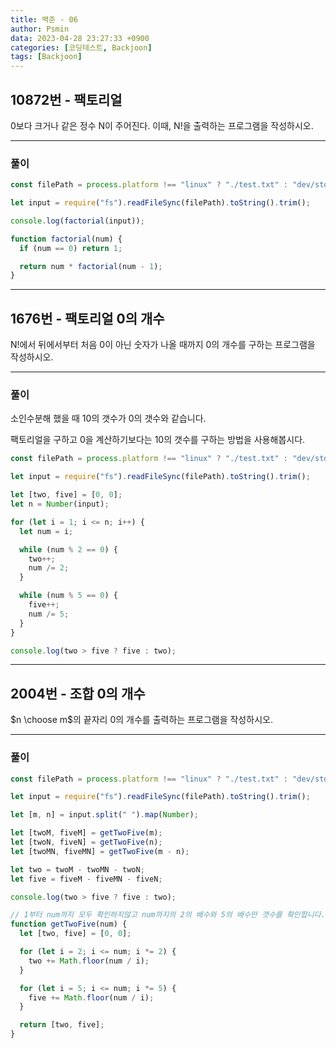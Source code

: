 ```yaml
---
title: 백준 - 06
author: Psmin
data: 2023-04-28 23:27:33 +0900
categories: [코딩테스트, Backjoon]
tags: [Backjoon]
---
```


## 10872번 - 팩토리얼

0보다 크거나 같은 정수 N이 주어진다. 이때, N!을 출력하는 프로그램을 작성하시오.

---

### 풀이

```js
const filePath = process.platform !== "linux" ? "./test.txt" : "dev/stdin";

let input = require("fs").readFileSync(filePath).toString().trim();

console.log(factorial(input));

function factorial(num) {
  if (num == 0) return 1;

  return num * factorial(num - 1);
}
```

---

## 1676번 - 팩토리얼 0의 개수

N!에서 뒤에서부터 처음 0이 아닌 숫자가 나올 때까지 0의 개수를 구하는 프로그램을 작성하시오.

---

### 풀이

소인수분해 했을 때 10의 갯수가 0의 갯수와 같습니다.

팩토리얼을 구하고 0을 계산하기보다는 10의 갯수를 구하는 방법을 사용해봅시다.

```js
const filePath = process.platform !== "linux" ? "./test.txt" : "dev/stdin";

let input = require("fs").readFileSync(filePath).toString().trim();

let [two, five] = [0, 0];
let n = Number(input);

for (let i = 1; i <= n; i++) {
  let num = i;

  while (num % 2 == 0) {
    two++;
    num /= 2;
  }

  while (num % 5 == 0) {
    five++;
    num /= 5;
  }
}

console.log(two > five ? five : two);
```

---

## 2004번 - 조합 0의 개수

$n \choose m$의 끝자리
$0$의 개수를 출력하는 프로그램을 작성하시오.

---

### 풀이

```js
const filePath = process.platform !== "linux" ? "./test.txt" : "dev/stdin";

let input = require("fs").readFileSync(filePath).toString().trim();

let [m, n] = input.split(" ").map(Number);

let [twoM, fiveM] = getTwoFive(m);
let [twoN, fiveN] = getTwoFive(n);
let [twoMN, fiveMN] = getTwoFive(m - n);

let two = twoM - twoMN - twoN;
let five = fiveM - fiveMN - fiveN;

console.log(two > five ? five : two);

// 1부터 num까지 모두 확인하지않고 num까지의 2의 배수와 5의 배수만 갯수를 확인합니다.
function getTwoFive(num) {
  let [two, five] = [0, 0];

  for (let i = 2; i <= num; i *= 2) {
    two += Math.floor(num / i);
  }

  for (let i = 5; i <= num; i *= 5) {
    five += Math.floor(num / i);
  }

  return [two, five];
}
```
